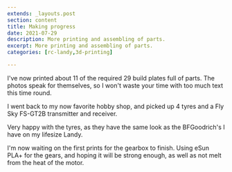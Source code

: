 ```yaml
---
extends: _layouts.post
section: content
title: Making progress
date: 2021-07-29
description: More printing and assembling of parts.
excerpt: More printing and assembling of parts.
categories: [rc-landy,3d-printing]

---
```


I've now printed about 11 of the required 29 build plates full of parts. The photos speak for themselves, so I won't waste your time with too much text this time round.

<x-image src="/assets/img/progress/1.jpg" title="Chassis parts done" />

<p></p>

<x-image src="/assets/img/progress/2.jpg" title="Chassis parts assembled" />

<p></p>

<x-image src="/assets/img/progress/3.jpg" title="Servo installed" />

<p></p>

<x-image src="/assets/img/progress/4.jpg" title="First body parts printed" />

<p></p>

<x-image src="/assets/img/progress/5.jpg" title="First body parts attached to chassis" />

<p></p>

<x-image src="/assets/img/progress/6.jpg" title="Rear fenders and tail lights done" />

I went back to my now favorite hobby shop, and picked up 4 tyres and a Fly Sky FS-GT2B transmitter and receiver.

Very happy with the tyres, as they have the same look as the BFGoodrich's I have on my lifesize Landy.

<x-image src="/assets/img/progress/7.jpg" title="Rear fenders and tail lights done" />

I'm now waiting on the first prints for the gearbox to finish. Using eSun PLA+ for the gears, and hoping it will be strong enough, as well as not melt from the heat of the motor.

<x-image src="/assets/img/progress/8.jpg" title="Gears and gearbox body" />